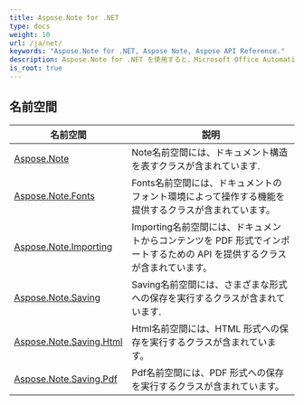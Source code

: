 ```yaml
---
title: Aspose.Note for .NET
type: docs
weight: 10
url: /ja/net/
keywords: "Aspose.Note for .NET, Aspose Note, Aspose API Reference."
description: Aspose.Note for .NET を使用すると、Microsoft Office Automation を使用せずに Microsoft OneNote ファイルを使用してプログラミングできます。
is_root: true
---
```


## 名前空間

| 名前空間 | 説明 |
| --- | --- |
| [Aspose.Note](./aspose.note/) | Note名前空間には、ドキュメント構造を表すクラスが含まれています. |
| [Aspose.Note.Fonts](./aspose.note.fonts/) | Fonts名前空間には、ドキュメントのフォント環境によって操作する機能を提供するクラスが含まれています。 |
| [Aspose.Note.Importing](./aspose.note.importing/) | Importing名前空間には、ドキュメントからコンテンツを PDF 形式でインポートするための API を提供するクラスが含まれています。 |
| [Aspose.Note.Saving](./aspose.note.saving/) | Saving名前空間には、さまざまな形式への保存を実行するクラスが含まれています. |
| [Aspose.Note.Saving.Html](./aspose.note.saving.html/) | Html名前空間には、HTML 形式への保存を実行するクラスが含まれています。 |
| [Aspose.Note.Saving.Pdf](./aspose.note.saving.pdf/) | Pdf名前空間には、PDF 形式への保存を実行するクラスが含まれています。 |


